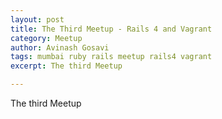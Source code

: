 ```yaml
---
layout: post
title: The Third Meetup - Rails 4 and Vagrant
category: Meetup
author: Avinash Gosavi
tags: mumbai ruby rails meetup rails4 vagrant
excerpt: The third Meetup

---
```


The third Meetup 

